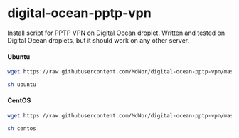 digital-ocean-pptp-vpn
======================

Install script for PPTP VPN on Digital Ocean droplet.
Written and tested on Digital Ocean droplets, but it should work on any other server.

#### Ubuntu

```bash
wget https://raw.githubusercontent.com/MdNor/digital-ocean-pptp-vpn/master/ubuntu
```

```bash
sh ubuntu
```

#### CentOS

```bash
wget https://raw.githubusercontent.com/MdNor/digital-ocean-pptp-vpn/master/centos
```

```bash
sh centos
```
